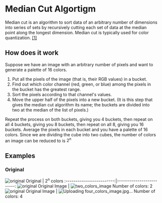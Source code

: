 # Median Cut Algortigm
Median cut is an algorithm to sort data of an arbitrary number of dimensions into series of sets by recursively cutting each set of data at the median point along the longest dimension. Median cut is typically used for color quantization. [[1]](https://en.wikipedia.org/wiki/Median_cut#:~:text=Median%20cut%20is%20an%20algorithm,typically%20used%20for%20color%20quantization.)  
## How does it work
Suppose we have an image with an arbitrary number of pixels and want to generate a palette of 16 colors. 
1. Put all the pixels of the image (that is, their RGB values) in a bucket.
2. Find out which color channel (red, green, or blue) among the pixels in the bucket has the greatest range.
3. Sort the pixels according to that channel's values.
4. Move the upper half of the pixels into a new bucket. (It is this step that gives the median cut algorithm its name; the buckets are divided into two at the median of the list of pixels.)

Repeat the process on both buckets, giving you 4 buckets, then repeat on all 4 buckets, giving you 8 buckets, then repeat on all 8, giving you 16 buckets. Average the pixels in each bucket and you have a palette of 16 colors.
Since we are dividing the cube into two cubes, the number of colors an image can be reduced to is $2^n$

## Examples
### Original
![original](https://user-images.githubusercontent.com/61071974/195164702-9c2049f5-03cc-4b09-b35d-21c42ff731a8.jpg)
Original             |  $2^n$ colors
:-------------------------:|:-------------------------:
![original](https://user-images.githubusercontent.com/61071974/195164702-9c2049f5-03cc-4b09-b35d-21c42ff731a8.jpg) Original Image | ![two_colors_image](https://user-images.githubusercontent.com/61071974/195165021-b030e9fd-ba03-4f61-8b05-10c1f9ff49fa.jpg) Number of colors: 2
![original](https://user-images.githubusercontent.com/61071974/195164702-9c2049f5-03cc-4b09-b35d-21c42ff731a8.jpg) Original Image | ![Uploading four_colors_image.jpg…]() Number of colors: 4



